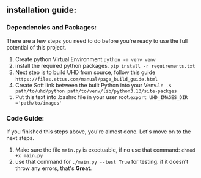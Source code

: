 ## installation guide:
### Dependencies and Packages:
There are a few steps you need to do before you're ready to use the full potential of this project.
1. Create python Virtual Environment `python -m venv venv`
2. install the required python packages. `pip install -r requirements.txt` 
3. Next step is to build UHD from source, follow this guide `https://files.ettus.com/manual/page_build_guide.html`
4. Create Soft link between the built Python into your Venv.`ln -s path/to/uhd/python path/to/venv/lib/python3.13/site-packges`
5. Put this text into .bashrc file in your user root.`export UHD_IMAGES_DIR ='path/to/images'`  
### Code Guide:
If you finished this steps above, you're almost done. Let's move on to the next steps.
1. Make sure the file `main.py` is exectuable, if no use that command: `chmod +x main.py`
2. use that command for `./main.py --test True` for testing.
if it doesn't throw any errors, that's **Great**.


